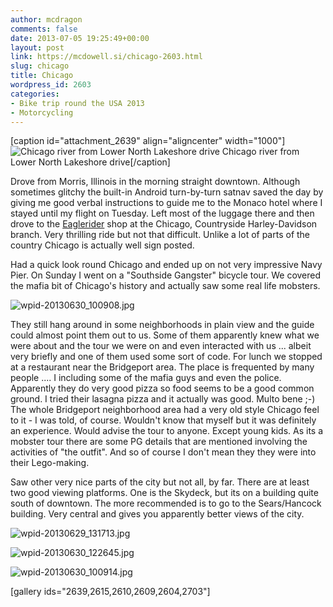 ```yaml
---
author: mcdragon
comments: false
date: 2013-07-05 19:25:49+00:00
layout: post
link: https://mcdowell.si/chicago-2603.html
slug: chicago
title: Chicago
wordpress_id: 2603
categories:
- Bike trip round the USA 2013
- Motorcycling
---
```


[caption id="attachment_2639" align="aligncenter" width="1000"]![Chicago river from Lower North Lakeshore drive](https://img.mcdowell.si/2013/06/Chicago_1-1.jpg) Chicago river from Lower North Lakeshore drive[/caption]

Drove from Morris, Illinois in the morning straight downtown. Although sometimes glitchy the built-in Android turn-by-turn satnav saved the day by giving me good verbal instructions to guide me to the Monaco hotel where I stayed until my flight on Tuesday. Left most of the luggage there and then drove to the [Eaglerider](http://www.eaglerider.com/) shop at the Chicago, Countryside Harley-Davidson branch. Very thrilling ride but not that difficult. Unlike a lot of parts of the country Chicago is actually well sign posted.

Had a quick look round Chicago and ended up on not very impressive Navy Pier. On Sunday I went on a "Southside Gangster" bicycle tour. We covered the mafia bit of Chicago's history and actually saw some real life mobsters.

![wpid-20130630_100908.jpg](https://img.mcdowell.si/2013/06/wpid-20130630_100908-1.jpg)



They still hang around in some neighborhoods in plain view and the guide could almost point them out to us. Some of them apparently knew what we were about and the tour we were on and even interacted with us ... albeit very briefly and one of them used some sort of code.
For lunch we stopped at a restaurant near the Bridgeport area. The place is frequented by many people .... I including some of the mafia guys and even the police. Apparently they do very good pizza so food seems to be a good common ground. I tried their lasagna pizza and it actually was good. Multo bene ;-)
The whole Bridgeport neighborhood area had a very old style Chicago feel to it - I was told, of course. Wouldn't know that myself but it was definitely an experience. Would advise the tour to anyone. Except young kids. As its a mobster tour there are some PG details that are mentioned involving the activities of "the outfit". And so of course I don't mean they they were into their Lego-making.

Saw other very nice parts of the city but not all, by far. There are at least two good viewing platforms. One is the Skydeck, but its on a building quite south of downtown. The more recommended is to go to the Sears/Hancock building. Very central and gives you apparently better views of the city.

![wpid-20130629_131713.jpg](https://img.mcdowell.si/2013/06/wpid-20130629_131713-1.jpg)





![wpid-20130630_122645.jpg](https://img.mcdowell.si/2013/06/wpid-20130630_122645-1.jpg)

![wpid-20130630_100914.jpg](https://img.mcdowell.si/2013/07/wpid-20130630_100914-1.jpg)

[gallery ids="2639,2615,2610,2609,2604,2703"]
